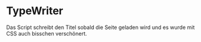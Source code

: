 # TypeWriter
Das Script schreibt den Titel sobald die Seite geladen wird und es wurde mit CSS auch bisschen verschönert.
